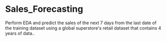 # Sales_Forecasting
Perform EDA and predict the sales of the next 7 days from the last date of the training dataset using a global superstore's retail dataset that contains 4 years of data..
